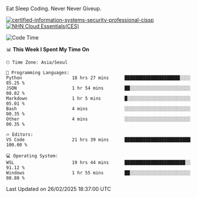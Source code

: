 Eat Sleep Coding.
Never Never Giveup.

[![certified-information-systems-security-professional-cissp](https://github.com/user-attachments/assets/d259884f-7f9a-4d80-a663-6968ead7464a)](https://www.credly.com/badges/f394a010-85a0-450b-9136-8043af01d71c/public_url)
[![NHN Cloud Essentials(CES)](https://github.com/user-attachments/assets/f405dcae-c923-424d-927f-e993bac10fa9)](https://www.nhncloud.com/kr/edu/certification/search)


<!--START_SECTION:waka-->


![Code Time](http://img.shields.io/badge/Code%20Time-3%2C919%20hrs%2029%20mins-blue)

📊 **This Week I Spent My Time On** 

```text
🕑︎ Time Zone: Asia/Seoul

💬 Programming Languages: 
Python                   18 hrs 27 mins      █████████████████████░░░░   85.25 % 
JSON                     1 hr 54 mins        ██░░░░░░░░░░░░░░░░░░░░░░░   08.82 % 
Markdown                 1 hr 5 mins         █░░░░░░░░░░░░░░░░░░░░░░░░   05.01 % 
Bash                     4 mins              ░░░░░░░░░░░░░░░░░░░░░░░░░   00.35 % 
Other                    4 mins              ░░░░░░░░░░░░░░░░░░░░░░░░░   00.35 % 

🔥 Editors: 
VS Code                  21 hrs 39 mins      █████████████████████████   100.00 % 

💻 Operating System: 
WSL                      19 hrs 44 mins      ███████████████████████░░   91.12 % 
Windows                  1 hr 55 mins        ██░░░░░░░░░░░░░░░░░░░░░░░   08.88 % 
```


 Last Updated on 26/02/2025 18:37:00 UTC
<!--END_SECTION:waka-->
